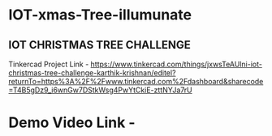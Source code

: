 # IOT-xmas-Tree-illumunate

## IOT CHRISTMAS TREE CHALLENGE

Tinkercad Project Link - https://www.tinkercad.com/things/jxwsTeAUlni-iot-christmas-tree-challenge-karthik-krishnan/editel?returnTo=https%3A%2F%2Fwww.tinkercad.com%2Fdashboard&sharecode=T4B5gDz9_i6wnGw7DStkWsg4PwYtCkiE-zttNYJa7rU

# Demo Video Link - 
